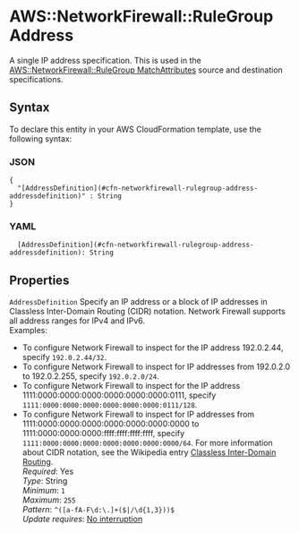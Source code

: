 # AWS::NetworkFirewall::RuleGroup Address<a name="aws-properties-networkfirewall-rulegroup-address"></a>

A single IP address specification\. This is used in the [AWS::NetworkFirewall::RuleGroup MatchAttributes](aws-properties-networkfirewall-rulegroup-matchattributes.md) source and destination specifications\.

## Syntax<a name="aws-properties-networkfirewall-rulegroup-address-syntax"></a>

To declare this entity in your AWS CloudFormation template, use the following syntax:

### JSON<a name="aws-properties-networkfirewall-rulegroup-address-syntax.json"></a>

```
{
  "[AddressDefinition](#cfn-networkfirewall-rulegroup-address-addressdefinition)" : String
}
```

### YAML<a name="aws-properties-networkfirewall-rulegroup-address-syntax.yaml"></a>

```
  [AddressDefinition](#cfn-networkfirewall-rulegroup-address-addressdefinition): String
```

## Properties<a name="aws-properties-networkfirewall-rulegroup-address-properties"></a>

`AddressDefinition` <a name="cfn-networkfirewall-rulegroup-address-addressdefinition"></a>
Specify an IP address or a block of IP addresses in Classless Inter\-Domain Routing \(CIDR\) notation\. Network Firewall supports all address ranges for IPv4 and IPv6\.  
Examples:

- To configure Network Firewall to inspect for the IP address 192\.0\.2\.44, specify `192.0.2.44/32`\.
- To configure Network Firewall to inspect for IP addresses from 192\.0\.2\.0 to 192\.0\.2\.255, specify `192.0.2.0/24`\.
- To configure Network Firewall to inspect for the IP address 1111:0000:0000:0000:0000:0000:0000:0111, specify `1111:0000:0000:0000:0000:0000:0000:0111/128`\.
- To configure Network Firewall to inspect for IP addresses from 1111:0000:0000:0000:0000:0000:0000:0000 to 1111:0000:0000:0000:ffff:ffff:ffff:ffff, specify `1111:0000:0000:0000:0000:0000:0000:0000/64`\.
  For more information about CIDR notation, see the Wikipedia entry [Classless Inter\-Domain Routing](https://en.wikipedia.org/wiki/Classless_Inter-Domain_Routing)\.  
  _Required_: Yes  
  _Type_: String  
  _Minimum_: `1`  
  _Maximum_: `255`  
  _Pattern_: `^([a-fA-F\d:\.]+($|/\d{1,3}))$`  
  _Update requires_: [No interruption](https://docs.aws.amazon.com/AWSCloudFormation/latest/UserGuide/using-cfn-updating-stacks-update-behaviors.html#update-no-interrupt)
